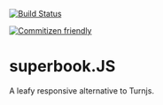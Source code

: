 [![Build Status](https://travis-ci.org/marvindanig/superbook.svg?branch=master)](https://travis-ci.org/marvindanig/superbook)

[![Commitizen friendly](https://img.shields.io/badge/commitizen-friendly-brightgreen.svg)](http://commitizen.github.io/cz-cli/)


# superbook.JS

A leafy responsive alternative to Turnjs.

